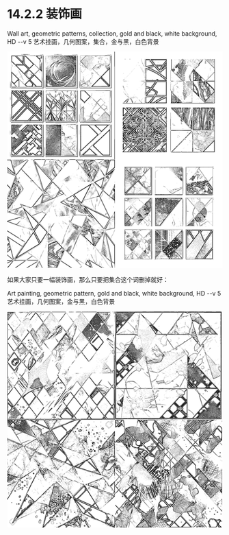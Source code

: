 # 14.2.2 装饰画

Wall art, geometric patterns, collection, gold and black, white background, HD --v 5 艺术挂画，几何图案，集合，金与黑，白色背景

![](img/85595a042aab4fd1edbe190637c65489.png)

如果大家只要一幅装饰画，那么只要把集合这个词删掉就好：

Art painting, geometric pattern, gold and black, white background, HD --v 5 艺术挂画，几何图案，金与黑，白色背景

![](img/a02e85332180198d0c341bd4ea698658.png)
